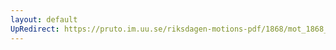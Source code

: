 ```yaml
---
layout: default
UpRedirect: https://pruto.im.uu.se/riksdagen-motions-pdf/1868/mot_1868__ak__133/mot_1868__ak__133-011.pdf
---
```

